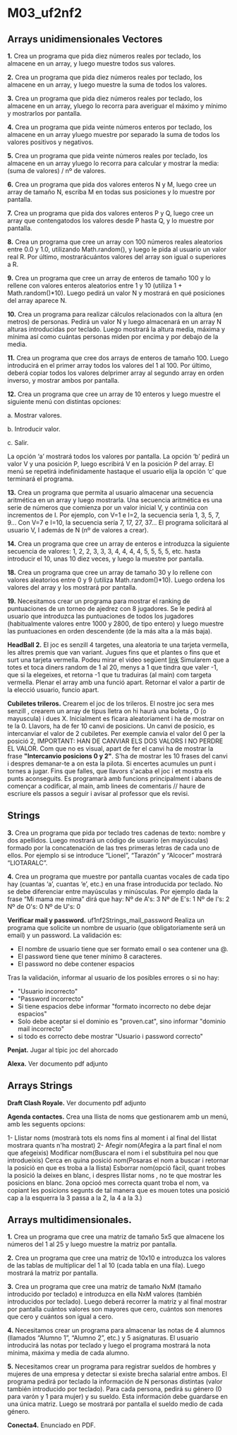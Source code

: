 # M03_uf2nf2
## Arrays unidimensionales Vectores

**1.** Crea un programa que pida diez números reales por teclado, los almacene en un array, 
y luego muestre todos sus valores.

**2.** Crea un programa que pida diez números reales por teclado, los almacene en un array, 
y luego muestre la suma de todos los valores.

**3.** Crea un programa que pida diez números reales por teclado, los almacene en un array, 
yluego lo recorra para averiguar el máximo y mínimo y mostrarlos por pantalla.

**4.** Crea un programa que pida veinte números enteros por teclado, los almacene en un array 
yluego muestre por separado la suma de todos los valores positivos y negativos.

**5.** Crea un programa que pida veinte números reales por teclado, los almacene en un array 
yluego lo recorra para calcular y mostrar la media: (suma de valores) / nº de valores.

**6.** Crea un programa que pida dos valores enteros N y M, luego cree un array de tamaño N,
escriba M en todas sus posiciones y lo muestre por pantalla.

**7.** Crea un programa que pida dos valores enteros P y Q, luego cree un array que contengatodos los valores desde P hasta Q,
y lo muestre por pantalla.

**8.** Crea un programa que cree un array con 100 números reales aleatorios entre 0.0 y 1.0,
utilizando Math.random(), y luego le pida al usuario un valor real R. Por último, 
mostrarácuántos valores del array son igual o superiores a R.

**9.** Crea un programa que cree un array de enteros de tamaño 100 y lo rellene con valores 
enteros aleatorios entre 1 y 10 (utiliza 1 + Math.random()*10). Luego pedirá un valor N 
y mostrará en qué posiciones del array aparece N.

**10.** Crea un programa para realizar cálculos relacionados con la altura (en metros) de personas.
Pedirá un valor N y luego almacenará en un array N alturas introducidas por teclado. 
Luego mostrará la altura media, máxima y mínima así como cuántas personas miden por encima y 
por debajo de la media.

**11.** Crea un programa que cree dos arrays de enteros de tamaño 100. Luego introducirá en el
primer array todos los valores del 1 al 100. Por último, deberá copiar todos los valores 
delprimer array al segundo array en orden inverso, y mostrar ambos por pantalla.

**12.** Crea un programa que cree un array de 10 enteros y luego muestre el siguiente menú con
distintas opciones:

   a. Mostrar valores.
   
   b. Introducir valor.
   
   c. Salir.
   
   La opción ‘a’ mostrará todos los valores por pantalla. 
   La opción ‘b’ pedirá un valor V y una posición P, luego escribirá V en la posición P del array.
   El menú se repetirá indefinidamente hastaque el usuario elija la opción ‘c’ que terminará el programa.
   
**13.** Crea un programa que permita al usuario almacenar una secuencia aritmética en un array y
 luego mostrarla. Una secuencia aritmética es una serie de números que comienza por un
 valor inicial V, y continúa con incrementos de I. Por ejemplo, con V=1 e I=2, la secuencia
 sería 1, 3, 5, 7, 9... Con V=7 e I=10, la secuencia sería 7, 17, 27, 37... El programa solicitará al
 usuario V, I además de N (nº de valores a crear).
 
**14.** Crea un programa que cree un array de enteros e introduzca la siguiente secuencia de
 valores: 1, 2, 2, 3, 3, 3, 4, 4, 4, 4, 5, 5, 5, 5, etc. hasta introducir el 10, unas 10 diez veces, y luego la
 muestre por pantalla.

**18.** Crea un programa que cree un array de tamaño 30 y lo rellene con valores aleatorios entre 0 y 9 (utiliza Math.random()*10). Luego ordena los valores del array y los mostrará por pantalla.

**19.** Necesitamos crear un programa para mostrar el ranking de puntuaciones de un torneo de ajedrez con 8 jugadores. Se le pedirá al usuario que introduzca las puntuaciones de todos los jugadores (habitualmente valores entre 1000 y 2800, de tipo entero) y luego muestre las puntuaciones en orden descendente (de la más alta a la más baja).

**HeadBall 2.** El joc es senzill 4 targetes, una aleatoria te una tarjeta vermella, les altres premis que van variant. Jugues fins que et plantes o fins que et surt una tarjeta vermella.
Podeu mirar el video següent [link](https://www.youtube.com/watch?v=nQh-xJQsXoc&feature=youtu.be)
Simularem que a totes et toca diners random de 1 al 20, menys a 1 que tindra que valer -1, que si la elegeixes, et retorna -1 que tu traduiras (al main) com targeta vermella.
Plenar el array amb una funció apart.
Retornar el valor a partir de la elecció usuario, funcio apart.

**Cubiletes trileros.** Crearem el joc de los trileros.
El nostre joc sera mes senzill , crearem un array de tipus lletra on hi haurà una boleta , O (o mayuscula) i dues X.
Inicialment es ficara aleatoriament i ha de mostrar on te la 0.
Llavors, ha de fer 10 canvi de posicions.
Un canvi de posicio, es intercanviar el valor de 2 cubiletes.
Per exemple canvia el valor del 0 per la posició 2, IMPORTANT: HAN DE CANVIAR ELS DOS VALORS I NO PERDRE EL VALOR.
Com que no es visual, apart de fer el canvi ha de mostrar la frase **"Intercanvio posicions 0 y 2"**. S'ha de mostrar les 10 frases del canvi i despres demanar-te a on esta la pilota.
Si encertes acumules un punt i tornes a jugar.
Fins que falles, que llavors s'acaba el joc i et mostra els punts aconseguits.
Es programarà amb funcions principalment i abans de començar a codificar, al main, amb linees de comentaris // haure de escriure els passos a seguir i avisar al professor que els revisi.

## Strings

**3.** Crea un programa que pida por teclado tres cadenas de texto: nombre y dos apellidos. Luego
mostrará un código de usuario (en mayúsculas) formado por la concatenación de las tres
primeras letras de cada uno de ellos. Por ejemplo si se introduce “Lionel”, “Tarazón” y
“Alcocer” mostrará “LIOTARALC”.

**4.** Crea un programa que muestre por pantalla cuantas vocales de cada tipo hay (cuantas ‘a’,
cuantas ‘e’, etc.) en una frase introducida por teclado. No se debe diferenciar entre
mayúsculas y minúsculas. Por ejemplo dada la frase “Mi mama me mima” dirá que hay:
Nº de A's: 3
Nº de E's: 1
Nº de I's: 2
Nº de O's: 0
Nº de U's: 0

**Verificar mail y password.** uf1nf2Strings_mail_password Realiza un programa que solicite un nombre de usuario (que obligatoriamente será un email) y un password.
La validación es:
- El nombre de usuario tiene que ser formato email o sea contener una @.
- El password tiene que tener mínimo 8 caracteres.
- El password no debe contener espacios

Tras la validación, informar al usuario de los posibles errores o si no hay:
- "Usuario incorrecto"
- "Password incorrecto"
- Si tiene espacios debe informar "formato incorrecto no debe dejar espacios"
- Solo debe aceptar si el dominio es "proven.cat", sino informar "dominio mail incorrecto" 
- si todo es correcto debe mostrar "Usuario i password correcto"

**Penjat.** Jugar al típic joc del ahorcado

**Alexa.** Ver documento pdf adjunto
## Arrays Strings

**Draft Clash Royale.** Ver documento pdf adjunto

**Agenda contactes.**
Crea una llista de noms que gestionarem amb un menú, amb les seguents opcions:

1- Llistar noms (mostrarà tots els noms fins al moment i al final del llistat mostrara quants n'ha mostrat)
2- Afegir nom(Afegira a la part final el nom que afegeixis)
Modificar nom(Buscara el nom i el substituira pel nou que introdueixis)
Cerca en quina posició nom(Posaras el nom a buscar i retornar la posició en que es troba a la llista)
Esborrar nom(opció fàcil, quant trobes la posició la deixes en blanc, i despres llistar noms , no te que mostrar les posicions en blanc. 2ona opcioó mes correcta quant troba el nom, va copiant les posicions segunts de tal manera que es mouen totes una posició cap a la esquerra la 3 passa a la 2, la 4 a la 3.)

## Arrays multidimensionales.

**1.** Crea un programa que cree una matriz de tamaño 5x5 que almacene los números del 1 al 25 y luego muestre la matriz por pantalla.

**2.** Crea un programa que cree una matriz de 10x10 e introduzca los valores de las tablas de multiplicar del 1 al 10 (cada tabla en una fila). Luego mostrará la matriz por pantalla.

**3.** Crea un programa que cree una matriz de tamaño NxM (tamaño introducido por teclado) e introduzca en ella NxM valores (también introducidos por teclado). Luego deberá recorrer la matriz y al final mostrar por pantalla cuántos valores son mayores que cero, cuántos son menores que cero y cuántos son igual a cero.

**4.** Necesitamos crear un programa para almacenar las notas de 4 alumnos (llamados “Alumno 1”, “Alumno 2”, etc.) y 5 asignaturas. El usuario introducirá las notas por teclado y luego el programa mostrará la nota mínima, máxima y media de cada alumno.

**5.** Necesitamos crear un programa para registrar sueldos de hombres y mujeres de una empresa y detectar si existe brecha salarial entre ambos. El programa pedirá por teclado la información de N personas distintas (valor también introducido por teclado). Para cada persona, pedirá su género (0 para varón y 1 para mujer) y su sueldo. Esta información debe guardarse en una única matriz. Luego se mostrará por pantalla el sueldo medio de cada género.

**Conecta4.** Enunciado en PDF.
